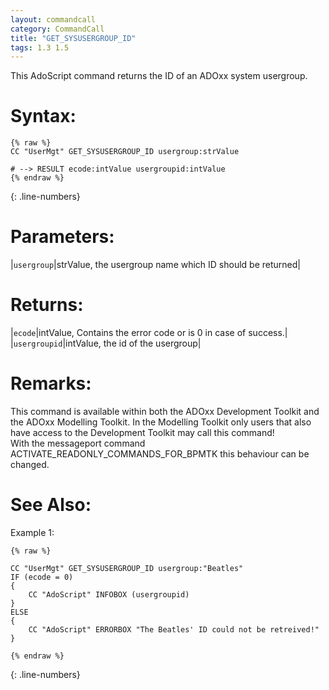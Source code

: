 ```yaml
---
layout: commandcall
category: CommandCall
title: "GET_SYSUSERGROUP_ID"
tags: 1.3 1.5
---
```


This AdoScript command returns the ID of an ADOxx system usergroup.

# Syntax:  

```adoscript
{% raw %}
CC "UserMgt" GET_SYSUSERGROUP_ID usergroup:strValue

# --> RESULT ecode:intValue usergroupid:intValue
{% endraw %}
```
{: .line-numbers}

# Parameters:  

|`usergroup`|strValue, the usergroup name which ID should be returned|

# Returns:  

|`ecode`|intValue, Contains the error code or is 0 in case of success.|
|`usergroupid`|intValue, the id of the usergroup|

# Remarks:

This command is available within both the ADOxx Development Toolkit and the ADOxx Modelling Toolkit. In the Modelling Toolkit only users that also have access to the Development Toolkit may call this command!  
With the messageport command ACTIVATE_READONLY_COMMANDS_FOR_BPMTK  this behaviour can be changed.

# See Also:  



Example 1:

```adoscript
{% raw %}

CC "UserMgt" GET_SYSUSERGROUP_ID usergroup:"Beatles"
IF (ecode = 0)
{
    CC "AdoScript" INFOBOX (usergroupid)
}
ELSE
{
    CC "AdoScript" ERRORBOX "The Beatles' ID could not be retreived!"
}

{% endraw %}
```
{: .line-numbers}

